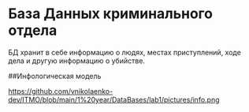 # База Данных криминального отдела
БД хранит в себе информацию о людях, местах приступлений, ходе дела и другую информацию о убийстве.

##Инфологическая модель

https://github.com/vnikolaenko-dev/ITMO/blob/main/1%20year/DataBases/lab1/pictures/info.png
